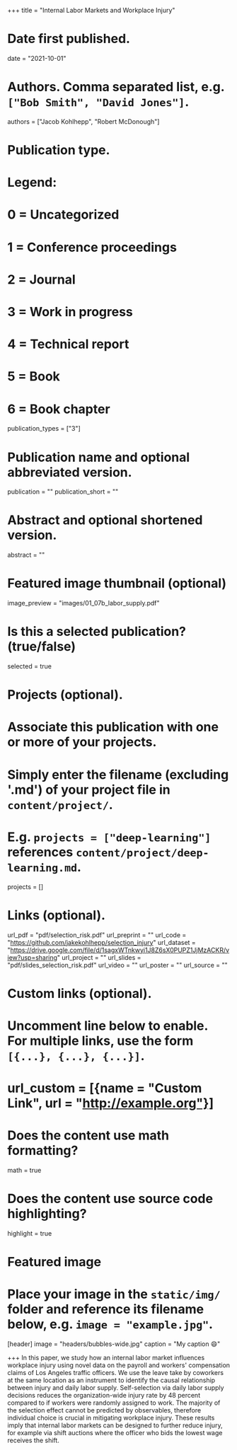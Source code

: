 +++
title = "Internal Labor Markets and Workplace Injury"

# Date first published.
date = "2021-10-01"

# Authors. Comma separated list, e.g. `["Bob Smith", "David Jones"]`.
authors = ["Jacob Kohlhepp", "Robert McDonough"]

# Publication type.
# Legend:
# 0 = Uncategorized
# 1 = Conference proceedings
# 2 = Journal
# 3 = Work in progress
# 4 = Technical report
# 5 = Book
# 6 = Book chapter
publication_types = ["3"]

# Publication name and optional abbreviated version.
publication = ""
publication_short = ""

# Abstract and optional shortened version.
abstract = ""

# Featured image thumbnail (optional)
image_preview = "images/01_07b_labor_supply.pdf"

# Is this a selected publication? (true/false)
selected = true

# Projects (optional).
#   Associate this publication with one or more of your projects.
#   Simply enter the filename (excluding '.md') of your project file in `content/project/`.
#   E.g. `projects = ["deep-learning"]` references `content/project/deep-learning.md`.
projects = []

# Links (optional).

url_pdf = "pdf/selection_risk.pdf"
url_preprint = ""
url_code = "https://github.com/jakekohlhepp/selection_injury"
url_dataset = "https://drive.google.com/file/d/1sagxWTnkwyi1J8Z6sX0PUPZ1JjMzACKR/view?usp=sharing"
url_project = ""
url_slides = "pdf/slides_selection_risk.pdf"
url_video = ""
url_poster = ""
url_source = ""

# Custom links (optional).
#   Uncomment line below to enable. For multiple links, use the form `[{...}, {...}, {...}]`.
# url_custom = [{name = "Custom Link", url = "http://example.org"}]

# Does the content use math formatting?
math = true

# Does the content use source code highlighting?
highlight = true

# Featured image
# Place your image in the `static/img/` folder and reference its filename below, e.g. `image = "example.jpg"`.
[header]
image = "headers/bubbles-wide.jpg"
caption = "My caption 😄"

+++
In this paper, we study how an internal labor market influences workplace injury using novel data on the payroll and workers' compensation claims of Los Angeles traffic officers. We use the leave take by coworkers at the same location as an instrument to identify the causal relationship between injury and daily labor supply. Self-selection via daily labor supply decisions reduces the organization-wide injury rate by 48 percent compared to if workers were randomly assigned to work. The majority of the selection effect cannot be predicted by observables, therefore individual choice is crucial in mitigating workplace injury.  These results imply that internal labor markets can be designed to further reduce injury, for example via shift auctions where the officer who bids the lowest wage receives the shift.